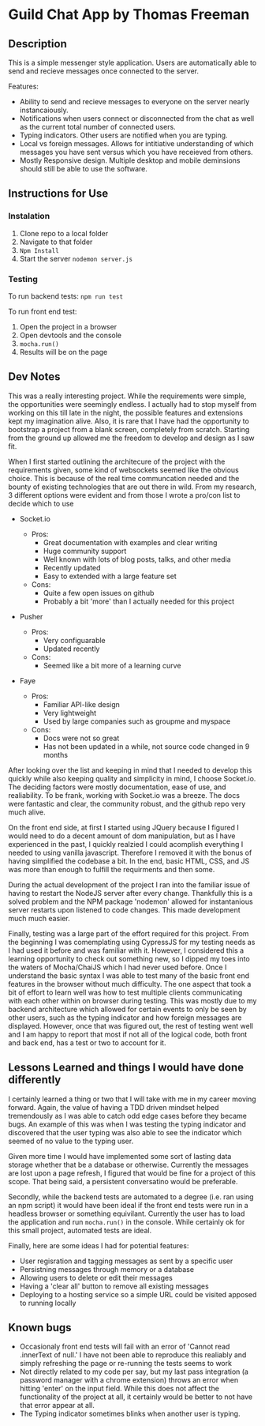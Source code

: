 # Guild Chat App by Thomas Freeman

## Description

This is a simple messenger style application. Users are automatically able to send and recieve messages once connected to the server.

Features:
- Ability to send and recieve messages to everyone on the server nearly instancaiously.
- Notifications when users connect or disconnected from the chat as well as the current total number of connected users.
- Typing indicators. Other users are notified when you are typing.
- Local vs foreign messages. Allows for intitiative understanding of which messages you have sent versus which you have receieved from others.
- Mostly Responsive design. Multiple desktop and mobile deminsions should still be able to use the software.

## Instructions for Use

### Instalation
1) Clone repo to a local folder
2) Navigate to that folder
3) `Npm Install`
4) Start the server `nodemon server.js`

### Testing
To run backend tests: 
`npm run test`

To run front end test:
1) Open the project in a browser
2) Open devtools and the console
3) `mocha.run()`
4) Results will be on the page


## Dev Notes
This was a really interesting project. While the requirements were simple, the opportunities were seemingly endless. I actually had to stop myself from working on this till late in the night, the possible 
features and extensions kept my imagination alive. Also, it is rare that I have had the opportunity to bootstrap a project from a blank screen, completely from scratch. Starting from the ground up allowed 
me the freedom to develop and design as I saw fit.

When I first started outlining the architecure of the project with the requirements given, some kind of websockets seemed like the obvious choice. This is because of the real time communcation needed and the bounty
of existing technologies that are out there in wild. From my research, 3 different options were evident and from those I wrote a pro/con list to decide which to use
- Socket.io
	- Pros:
		- Great documentation with examples and clear writing
		- Huge community support
		- Well known with lots of blog posts, talks, and other media
		- Recently updated
		- Easy to extended with a large feature set
	- Cons:
		- Quite a few open issues on github
		- Probably a bit 'more' than I actually needed for this project

- Pusher
	- Pros:
		- Very configuarable
		- Updated recently
	- Cons:
		- Seemed like a bit more of a learning curve

- Faye
	- Pros:
		- Familiar API-like design
		- Very lightweight
		- Used by large companies such as groupme and myspace
	- Cons:
		- Docs were not so great
		- Has not been updated in a while, not source code changed in 9 months

After looking over the list and keeping in mind that I needed to develop this quickly while also keeping quality and simplicity in mind, I choose Socket.io. The deciding factors were mostly documentation, ease of use, 
and realiability. To be frank, working with Socket.io was a breeze. The docs were fantastic and clear, the community robust, and the github repo very much alive.

On the front end side, at first I started using JQuery because I figured I would need to do a decent amount of dom manipulation, but as I have experienced in the past, I quickly realzied I could acomplish everything
I needed to using vanilla javascript. Therefore I removed it with the bonus of having simplified the codebase a bit. In the end, basic HTML, CSS, and JS was more than enough to fulfill the requirments and then some.

During the actual development of the project I ran into the familiar issue of having to restart the NodeJS server after every change. Thankfully this is a solved problem and the NPM package 'nodemon' allowed for 
instantanious server restarts upon listened to code changes. This made development much much easier.

Finally, testing was a large part of the effort required for this project. From the beginning I was comemplating using CypressJS for my testing needs as I had used it before and was familiar with it. However, I considered this
a learning opportunity to check out something new, so I dipped my toes into the waters of Mocha/ChaiJS which I had never used before. Once I understand the basic syntax I was able to test many of the basic front end features
in the browser without much difficulty. The one aspect that took a bit of effort to learn well was how to test multiple clients communicating with each other within on browser during testing. This was mostly due to my backend 
architecture which allowed for certain events to only be seen by other users, such as the typing indicator and how foreign messages are displayed. However, once that was figured out, the rest of testing went well and I am happy 
to report that most if not all of the logical code, both front and back end, has a test or two to account for it.


## Lessons Learned and things I would have done differently
I certainly learned a thing or two that I will take with me in my career moving forward. Again, the value of having a TDD driven mindset helped tremendously as I was able to catch odd edge cases before they became bugs. 
An example of this was when I was testing the typing indicator and discovered that the user typing was also able to see the indicator which seemed of no value to the typing user. 

Given more time I would have implemented some sort of lasting data storage whether that be a database or otherwise. Currently the messages are lost upon a page refresh, I figured that would be fine for a project of this scope.
That being said, a persistent conversatino would be preferable. 

Secondly, while the backend tests are automated to a degree (i.e. ran using an npm script) it would have been ideal if the front end tests were run in a headless browser or something equivilant. Currently the user has to 
load the application and run `mocha.run()` in the console. While certainly ok for this small project, automated tests are ideal.

Finally, here are some ideas I had for potential features:
- User regisration and tagging messages as sent by a specific user
- Persistning messages through memory or a database
- Allowing users to delete or edit their messages
- Having a 'clear all' button to remove all existing messages
- Deploying to a hosting service so a simple URL could be visited apposed to running locally

## Known bugs
- Occasionaly front end tests will fail with an error of 'Cannot read .innerText of null.' I have not been able to reproduce this realiably and simply refreshing the page or re-running the tests seems to work
- Not directly related to my code per say, but my last pass integration (a password manager with a chrome extension) throws an error when hitting 'enter' on the input field. While this does not affect the functionality of
the project at all, it certainly would be better to not have that error appear at all.
- The Typing indicator sometimes blinks when another user is typing.

